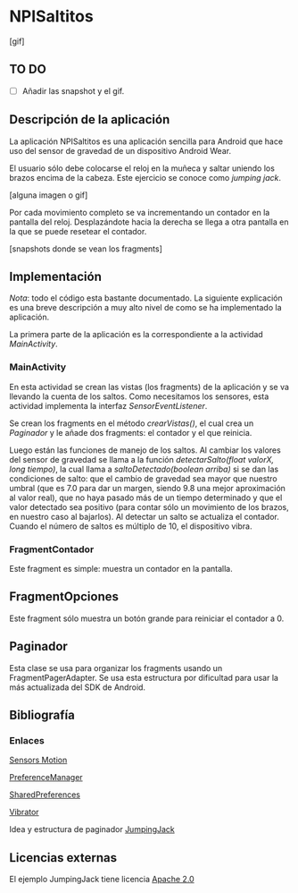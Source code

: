 # NPISaltitos

[gif]

## TO DO

* [ ] Añadir las snapshot y el gif.

## Descripción de la aplicación

La aplicación NPISaltitos es una aplicación sencilla para Android que hace uso del sensor de gravedad de un dispositivo Android Wear.

El usuario sólo debe colocarse el reloj en la muñeca y saltar uniendo los brazos encima de la cabeza.
Este ejercicio se conoce como *jumping jack*.

[alguna imagen o gif]

Por cada movimiento completo se va incrementando un contador en la pantalla del reloj. Desplazándote hacia la derecha se llega a otra pantalla
en la que se puede resetear el contador.

[snapshots donde se vean los fragments]


## Implementación

*Nota*: todo el código esta bastante documentado. La siguiente explicación es una breve descripción a muy alto nivel de como se ha implementado la aplicación.


La primera parte de la aplicación es la correspondiente a la actividad *MainActivity*.

### MainActivity

En esta actividad se crean las vistas (los fragments) de la aplicación y se va llevando la cuenta de los saltos.
Como necesitamos los sensores, esta actividad implementa la interfaz *SensorEventListener*.

Se crean los fragments en el método *crearVistas()*, el cual crea un *Paginador* y le añade dos fragments: el contador y el que reinicia.

Luego están las funciones de manejo de los saltos. Al cambiar los valores del sensor de gravedad se llama a la función *detectarSalto(float valorX, long tiempo)*, la cual llama a *saltoDetectado(boolean arriba)* si se dan las condiciones de salto: que el cambio de gravedad sea mayor que nuestro umbral (que es 7.0 para dar un margen, siendo 9.8 una mejor aproximación al valor real), que no haya pasado más de un tiempo determinado y que el valor detectado sea positivo (para contar sólo un movimiento de los brazos, en nuestro caso al bajarlos). Al detectar un salto se actualiza el contador. Cuando el número de saltos es múltiplo de 10, el dispositivo vibra.

### FragmentContador

Este fragment es simple: muestra un contador en la pantalla.

## FragmentOpciones

Este fragment sólo muestra un botón grande para reiniciar el contador a 0.

## Paginador

Esta clase se usa para organizar los fragments usando un FragmentPagerAdapter. Se usa esta estructura por dificultad para usar la más actualizada del SDK de Android.

## Bibliografía


### Enlaces

[Sensors Motion](http://developer.android.com/intl/es/guide/topics/sensors/sensors_motion.html)

[PreferenceManager](http://developer.android.com/intl/es/reference/android/preference/PreferenceManager.html)

[SharedPreferences](http://developer.android.com/intl/es/reference/android/content/SharedPreferences.html)

[Vibrator](http://developer.android.com/intl/es/reference/android/os/Vibrator.html)


Idea y estructura de paginador
[JumpingJack](https://github.com/googlesamples/android-JumpingJack)

## Licencias externas

El ejemplo JumpingJack tiene licencia [Apache 2.0](http://www.apache.org/licenses/LICENSE-2.0)
